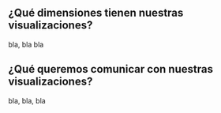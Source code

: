 ## ¿Qué dimensiones tienen nuestras visualizaciones? 

bla, bla bla

## ¿Qué queremos comunicar con nuestras visualizaciones? 

bla, bla, bla 